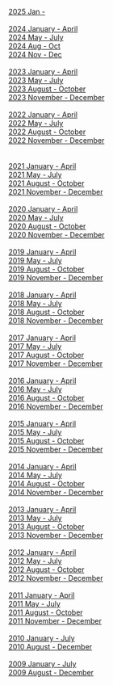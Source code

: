 <a href = "https://tastethewhip.github.io/2025_part_i.html">2025 Jan -   </a><br><br>
<a href = "https://tastethewhip.github.io/2024_part_i.html">2024 January - April </a><br>
<a href = "https://tastethewhip.github.io/2024_part_ii.html">2024 May - July  </a><br>
<a href = "https://tastethewhip.github.io/2024_part_iii.html">2024 Aug - Oct  </a><br>
<a href = "https://tastethewhip.github.io/2024_part_iv.html">2024 Nov - Dec  </a><br><br>
<a href = "https://tastethewhip.github.io/2023_part_i.html">2023 January - April</a><br>
<a href = "https://tastethewhip.github.io/2023_part_ii.html">2023 May - July</a><br>
<a href = "https://tastethewhip.github.io/2023_part_iii.html">2023 August - October</a><br>
<a href = "https://tastethewhip.github.io/2023_part_iv.html">2023 November - December</a><br><br>
<a href = "https://tastethewhip.github.io/2022_part_i.html">2022 January - April</a><br>
<a href = "https://tastethewhip.github.io/2022_part_ii.html">2022 May - July</a><br>
<a href = "https://tastethewhip.github.io/2022_part_iii.html">2022 August - October</a><br>
<a href = "https://tastethewhip.github.io/2022_part_iv.html">2022 November - December</a><br><br>   
<a href = "https://tastethewhip.github.io/2021_part_i.html">2021 January - April</a><br>
<a href = "https://tastethewhip.github.io/2021_part_ii.html">2021 May - July</a><br>
<a href = "https://tastethewhip.github.io/2021_part_iii.html">2021 August - October</a><br>
<a href = "https://tastethewhip.github.io/2021_part_iv.html">2021 November - December</a><br><br>
<a href = "https://tastethewhip.github.io/2020_part_i.html">2020 January - April</a><br>
<a href = "https://tastethewhip.github.io/2020_part_ii.html">2020 May - July</a><br>
<a href = "https://tastethewhip.github.io/2020_part_iii.html">2020 August - October</a><br>
<a href = "https://tastethewhip.github.io/2020_part_iv.html">2020 November - December</a><br><br>
<a href = "https://tastethewhip.github.io/2019_part_i.html">2019 January - April</a><br>
<a href = "https://tastethewhip.github.io/2019_part_ii.html">2019 May - July</a><br>
<a href = "https://tastethewhip.github.io/2019_part_iii.html">2019 August - October</a><br>
<a href = "https://tastethewhip.github.io/2019_part_iv.html">2019 November - December</a><br><br>
<a href = "https://tastethewhip.github.io/2018_part_i.html">2018 January - April</a><br>
<a href = "https://tastethewhip.github.io/2018_part_ii.html">2018 May - July</a><br>
<a href = "https://tastethewhip.github.io/2018_part_iii.html">2018 August - October</a><br>
<a href = "https://tastethewhip.github.io/2018_part_iv.html">2018 November - December</a><br><br>
<a href = "https://tastethewhip.github.io/2017_part_i.html">2017 January - April</a><br>
<a href = "https://tastethewhip.github.io/2017_part_ii.html">2017 May - July</a><br>
<a href = "https://tastethewhip.github.io/2017_part_iii.html">2017 August - October</a><br>
<a href = "https://tastethewhip.github.io/2017_part_iv.html">2017 November - December</a><br><br>
<a href = "https://tastethewhip.github.io/2016_part_i.html">2016 January - April</a><br>
<a href = "https://tastethewhip.github.io/2016_part_ii.html">2016 May - July</a><br>
<a href = "https://tastethewhip.github.io/2016_part_iii.html">2016 August - October</a><br>
<a href = "https://tastethewhip.github.io/2016_part_iv.html">2016 November - December</a><br><br>
<a href = "https://tastethewhip.github.io/2015_part_i.html">2015 January - April</a><br>
<a href = "https://tastethewhip.github.io/2015_part_ii.html">2015 May - July</a><br>
<a href = "https://tastethewhip.github.io/2015_part_iii.html">2015 August - October</a><br>
<a href = "https://tastethewhip.github.io/2015_part_iv.html">2015 November - December</a><br><br>
<a href = "https://tastethewhip.github.io/2014_part_i.html">2014 January - April</a><br>
<a href = "https://tastethewhip.github.io/2014_part_ii.html">2014 May - July</a><br>
<a href = "https://tastethewhip.github.io/2014_part_iii.html">2014 August - October</a><br>
<a href = "https://tastethewhip.github.io/2014_part_iv.html">2014 November - December</a><br><br>
<a href = "https://tastethewhip.github.io/2013_part_i.html">2013 January - April</a><br>
<a href = "https://tastethewhip.github.io/2013_part_ii.html">2013 May - July</a><br>
<a href = "https://tastethewhip.github.io/2013_part_iii.html">2013 August - October</a><br>
<a href = "https://tastethewhip.github.io/2013_part_iv.html">2013 November - December</a><br><br>
<a href = "https://tastethewhip.github.io/2012_part_i.html">2012 January - April</a><br>
<a href = "https://tastethewhip.github.io/2012_part_ii.html">2012 May - July</a><br>
<a href = "https://tastethewhip.github.io/2012_part_iii.html">2012 August - October</a><br>
<a href = "https://tastethewhip.github.io/2012_part_iv.html">2012 November - December</a><br><br>
<a href = "https://tastethewhip.github.io/2011_part_i.html">2011 January - April</a><br>
<a href = "https://tastethewhip.github.io/2011_part_ii.html">2011 May - July</a><br>
<a href = "https://tastethewhip.github.io/2011_part_iii.html">2011 August - October</a><br>
<a href = "https://tastethewhip.github.io/2011_part_iv.html">2011 November - December</a><br><br>
<a href = "https://tastethewhip.github.io/2010_part_i.html">2010 January - July</a><br>
<a href = "https://tastethewhip.github.io/2010_part_ii.html">2010 August - December</a><br><br>
<a href = "https://tastethewhip.github.io/2009_part_i.html">2009 January - July</a><br>
<a href = "https://tastethewhip.github.io/2009_part_ii.html">2009 August - December</a><br><br>
